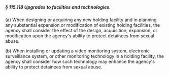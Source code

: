 ##### § 115.118 Upgrades to facilities and technologies. #####

(a) When designing or acquiring any new holding facility and in planning any substantial expansion or modification of existing holding facilities, the agency shall consider the effect of the design, acquisition, expansion, or modification upon the agency's ability to protect detainees from sexual abuse.

(b) When installing or updating a video monitoring system, electronic surveillance system, or other monitoring technology in a holding facility, the agency shall consider how such technology may enhance the agency's ability to protect detainees from sexual abuse.